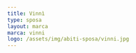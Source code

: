 ```yaml
---
title: Vinnì
type: sposa
layout: marca
marca: vinni
logo: /assets/img/abiti-sposa/vinni.jpg
---
```

